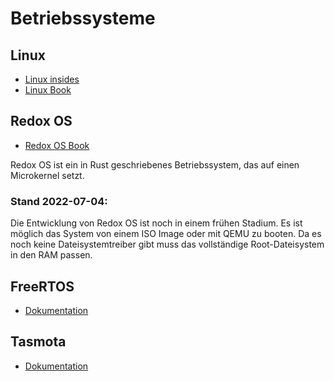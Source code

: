 # Betriebssysteme

## Linux

- [Linux insides](https://0xax.gitbooks.io/linux-insides/content/)
- [Linux Book](https://github.com/ALIBERA/linux_book_2nd_edition)

## Redox OS

- [Redox OS Book](https://doc.redox-os.org/book/)

Redox OS ist ein in Rust geschriebenes Betriebssystem, das auf einen Microkernel setzt.

### Stand 2022-07-04: 

Die Entwicklung von Redox OS ist noch in einem frühen Stadium.
Es ist möglich das System von einem ISO Image oder mit QEMU zu booten.
Da es noch keine Dateisystemtreiber gibt muss das vollständige Root-Dateisystem in den RAM passen.

## FreeRTOS

- [Dokumentation](https://www.freertos.org/features.html)

## Tasmota

- [Dokumentation](https://tasmota.github.io/docs/Getting-Started/)
